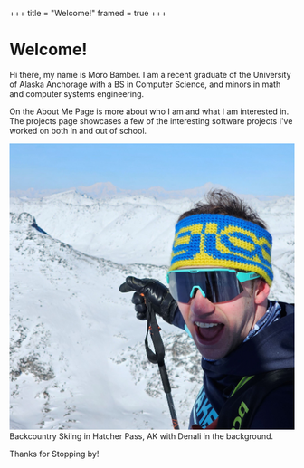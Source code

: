 +++
title = "Welcome!"
framed = true
+++
# Welcome!

Hi there, my name is Moro Bamber. I am a recent graduate of the University of Alaska Anchorage with a BS in Computer Science, and minors in math and
computer systems engineering.

On the About Me Page is more about who I am and what I am interested in. The projects page showcases a few of the interesting software projects I've worked on
both in and out of school.

![Me with Denali in the background](/static/denali.jpg)
Backcountry Skiing in Hatcher Pass, AK with Denali in the background.

Thanks for Stopping by!
